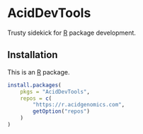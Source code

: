 # AcidDevTools

Trusty sidekick for [R][] package development.

## Installation

This is an [R][] package.

```r
install.packages(
    pkgs = "AcidDevTools",
    repos = c(
        "https://r.acidgenomics.com",
        getOption("repos")
    )
)
```

[r]: https://www.r-project.org/
